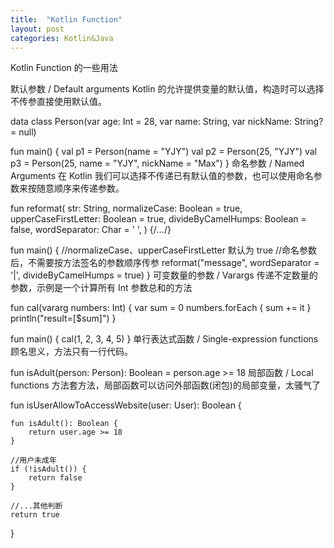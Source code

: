 ```yaml
---
title:  "Kotlin Function"
layout: post
categories: Kotlin&Java
---
```


Kotlin Function 的一些用法

默认参数 / Default arguments
Kotlin 的允许提供变量的默认值，构造时可以选择不传参直接使用默认值。

data class Person(var age: Int = 28, var name: String, var nickName: String? = null)
 
fun main() {
    val p1 = Person(name = "YJY")
    val p2 = Person(25, "YJY")
    val p3 = Person(25, name = "YJY", nickName = "Max")
}
命名参数 / Named Arguments
在 Kotlin 我们可以选择不传递已有默认值的参数，也可以使用命名参数来按随意顺序来传递参数。

fun reformat(
    str: String,
    normalizeCase: Boolean = true,
    upperCaseFirstLetter: Boolean = true,
    divideByCamelHumps: Boolean = false,
    wordSeparator: Char = ' ',
) {/*...*/}
 
fun main() {
    //normalizeCase、upperCaseFirstLetter 默认为 true
    //命名参数后，不需要按方法签名的参数顺序传参
    reformat("message", wordSeparator = '|', divideByCamelHumps = true)
}
可变数量的参数 / Varargs
传递不定数量的参数，示例是一个计算所有 Int 参数总和的方法

fun cal(vararg numbers: Int) {
    var sum = 0
    numbers.forEach {
        sum += it
    }
    println("result=[$sum]")
}
 
fun main() {
    cal(1, 2, 3, 4, 5)
}
单行表达式函数 / Single-expression functions
顾名思义，方法只有一行代码。

fun isAdult(person: Person): Boolean = person.age >= 18
局部函数 / Local functions
方法套方法，局部函数可以访问外部函数(闭包)的局部变量，太骚气了

fun isUserAllowToAccessWebsite(user: User): Boolean {
 
    fun isAdult(): Boolean {
        return user.age >= 18
    }
 
    //用户未成年
    if (!isAdult()) {
        return false
    }
 
    //...其他判断
    return true
}
